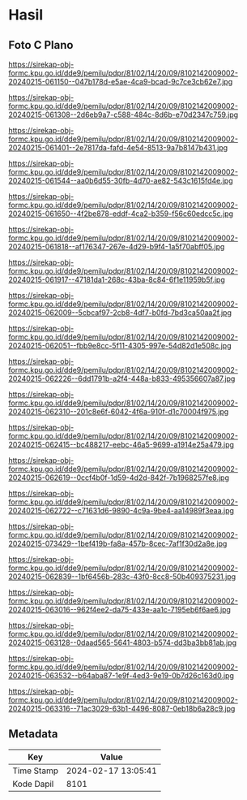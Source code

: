 # Hasil

## Foto C Plano

https://sirekap-obj-formc.kpu.go.id/dde9/pemilu/pdpr/81/02/14/20/09/8102142009002-20240215-061150--047b178d-e5ae-4ca9-bcad-9c7ce3cb62e7.jpg

https://sirekap-obj-formc.kpu.go.id/dde9/pemilu/pdpr/81/02/14/20/09/8102142009002-20240215-061308--2d6eb9a7-c588-484c-8d6b-e70d2347c759.jpg

https://sirekap-obj-formc.kpu.go.id/dde9/pemilu/pdpr/81/02/14/20/09/8102142009002-20240215-061401--2e7817da-fafd-4e54-8513-9a7b8147b431.jpg

https://sirekap-obj-formc.kpu.go.id/dde9/pemilu/pdpr/81/02/14/20/09/8102142009002-20240215-061544--aa0b6d55-30fb-4d70-ae82-543c1615fd4e.jpg

https://sirekap-obj-formc.kpu.go.id/dde9/pemilu/pdpr/81/02/14/20/09/8102142009002-20240215-061650--4f2be878-eddf-4ca2-b359-f56c60edcc5c.jpg

https://sirekap-obj-formc.kpu.go.id/dde9/pemilu/pdpr/81/02/14/20/09/8102142009002-20240215-061818--af176347-267e-4d29-b9f4-1a5f70abff05.jpg

https://sirekap-obj-formc.kpu.go.id/dde9/pemilu/pdpr/81/02/14/20/09/8102142009002-20240215-061917--47181da1-268c-43ba-8c84-6f1e11959b5f.jpg

https://sirekap-obj-formc.kpu.go.id/dde9/pemilu/pdpr/81/02/14/20/09/8102142009002-20240215-062009--5cbcaf97-2cb8-4df7-b0fd-7bd3ca50aa2f.jpg

https://sirekap-obj-formc.kpu.go.id/dde9/pemilu/pdpr/81/02/14/20/09/8102142009002-20240215-062051--fbb9e8cc-5f11-4305-997e-54d82d1e508c.jpg

https://sirekap-obj-formc.kpu.go.id/dde9/pemilu/pdpr/81/02/14/20/09/8102142009002-20240215-062226--6dd1791b-a2f4-448a-b833-495356607a87.jpg

https://sirekap-obj-formc.kpu.go.id/dde9/pemilu/pdpr/81/02/14/20/09/8102142009002-20240215-062310--201c8e6f-6042-4f6a-910f-d1c70004f975.jpg

https://sirekap-obj-formc.kpu.go.id/dde9/pemilu/pdpr/81/02/14/20/09/8102142009002-20240215-062415--bc488217-eebc-46a5-9699-a1914e25a479.jpg

https://sirekap-obj-formc.kpu.go.id/dde9/pemilu/pdpr/81/02/14/20/09/8102142009002-20240215-062619--0ccf4b0f-1d59-4d2d-842f-7b1968257fe8.jpg

https://sirekap-obj-formc.kpu.go.id/dde9/pemilu/pdpr/81/02/14/20/09/8102142009002-20240215-062722--c71631d6-9890-4c9a-9be4-aa14989f3eaa.jpg

https://sirekap-obj-formc.kpu.go.id/dde9/pemilu/pdpr/81/02/14/20/09/8102142009002-20240215-073429--1bef419b-fa8a-457b-8cec-7af1f30d2a8e.jpg

https://sirekap-obj-formc.kpu.go.id/dde9/pemilu/pdpr/81/02/14/20/09/8102142009002-20240215-062839--1bf6456b-283c-43f0-8cc8-50b409375231.jpg

https://sirekap-obj-formc.kpu.go.id/dde9/pemilu/pdpr/81/02/14/20/09/8102142009002-20240215-063016--962f4ee2-da75-433e-aa1c-7195eb6f6ae6.jpg

https://sirekap-obj-formc.kpu.go.id/dde9/pemilu/pdpr/81/02/14/20/09/8102142009002-20240215-063128--0daad565-5641-4803-b574-dd3ba3bb81ab.jpg

https://sirekap-obj-formc.kpu.go.id/dde9/pemilu/pdpr/81/02/14/20/09/8102142009002-20240215-063532--b64aba87-1e9f-4ed3-9e19-0b7d26c163d0.jpg

https://sirekap-obj-formc.kpu.go.id/dde9/pemilu/pdpr/81/02/14/20/09/8102142009002-20240215-063316--71ac3029-63b1-4496-8087-0eb18b6a28c9.jpg


## Metadata

| Key        | Value               |
| ---------- | ------------------- |
| Time Stamp | 2024-02-17 13:05:41 |
| Kode Dapil | 8101                |



